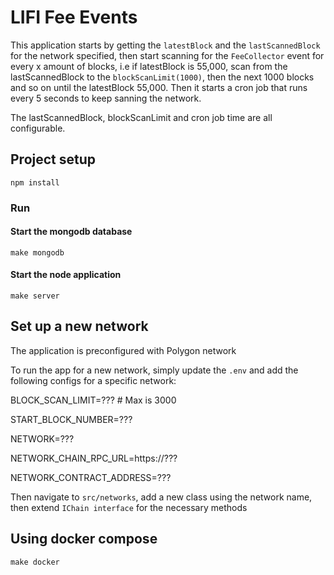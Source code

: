 # LIFI Fee Events

This application starts by getting the `latestBlock` and the `lastScannedBlock` for the network specified, then start scanning for the `FeeCollector` event for every x amount of blocks, i.e if latestBlock is 55,000, scan from the lastScannedBlock to the `blockScanLimit(1000)`, then the next 1000 blocks and so on until the latestBlock 55,000. Then it starts a cron job that runs every 5 seconds to keep sanning the network.

The lastScannedBlock, blockScanLimit and cron job time are all configurable.

## Project setup

```
npm install
```

### Run

#### Start the mongodb database

```
make mongodb
```

#### Start the node application

```
make server
```

## Set up a new network
The application is preconfigured with Polygon network

To run the app for a new network, simply update the `.env` and add the following configs for a specific network:

BLOCK_SCAN_LIMIT=???  # Max is 3000

START_BLOCK_NUMBER=???

NETWORK=???

NETWORK_CHAIN_RPC_URL=https://???

NETWORK_CONTRACT_ADDRESS=???

Then navigate to `src/networks`, add a new class using the network name, then extend `IChain interface` for the necessary methods

## Using docker compose
```
make docker
```
